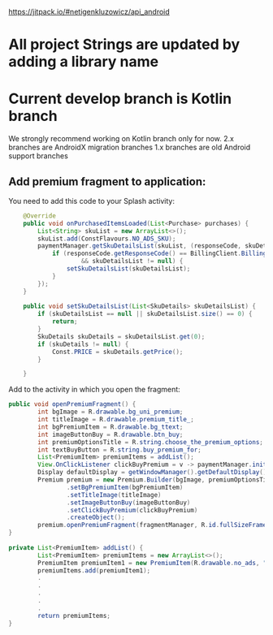 https://jitpack.io/#netigenkluzowicz/api_android

<h1>All project Strings are updated by adding a library name</h1>

<h1>Current develop branch is Kotlin branch</h1>
We strongly recommend working on Kotlin branch only for now.
2.x branches are AndroidX migration branches
1.x branches are old Android support branches

## Add premium fragment to application:

You need to add this code to your Splash activity:

```Java
    @Override
    public void onPurchasedItemsLoaded(List<Purchase> purchases) {
        List<String> skuList = new ArrayList<>();
        skuList.add(ConstFlavours.NO_ADS_SKU);
        paymentManager.getSkuDetailsList(skuList, (responseCode, skuDetailsList) -> {
            if (responseCode.getResponseCode() == BillingClient.BillingResponseCode.OK
                    && skuDetailsList != null) {
                setSkuDetailsList(skuDetailsList);
            }
        });
    }
    
    public void setSkuDetailsList(List<SkuDetails> skuDetailsList) {
        if (skuDetailsList == null || skuDetailsList.size() == 0) {
            return;
        }
        SkuDetails skuDetails = skuDetailsList.get(0);
        if (skuDetails != null) {
            Const.PRICE = skuDetails.getPrice();
        }

    }
```

Add to the activity in which you open the fragment:

```Java
public void openPremiumFragment() {
        int bgImage = R.drawable.bg_uni_premium; 
        int titleImage = R.drawable.premium_title_; 
        int bgPremiumItem = R.drawable.bg_ttext; 
        int imageButtonBuy = R.drawable.btn_buy; 
        int premiumOptionsTitle = R.string.choose_the_premium_options;
        int textBuyButton = R.string.buy_premium_for;
        List<PremiumItem> premiumItems = addList();
        View.OnClickListener clickBuyPremium = v -> paymentManager.initiatePurchase(ConstFlavours.NO_ADS_SKU, this, MainActivity.this);
        Display defaultDisplay = getWindowManager().getDefaultDisplay();
        Premium premium = new Premium.Builder(bgImage, premiumOptionsTitle, textBuyButton, Const.PRICE, premiumItems, defaultDisplay)
                .setBgPremiumItem(bgPremiumItem)
                .setTitleImage(titleImage)
                .setImageButtonBuy(imageButtonBuy)
                .setClickBuyPremium(clickBuyPremium)
                .createObject();
        premium.openPremiumFragment(fragmentManager, R.id.fullSizeFrame, "PremiumFragment");
}
        
private List<PremiumItem> addList() {
        List<PremiumItem> premiumItems = new ArrayList<>();
        PremiumItem premiumItem1 = new PremiumItem(R.drawable.no_ads, "Get rid of ads", "No more ads in the app!");
        premiumItems.add(premiumItem1);
        .
        .
        .
        .
        .
        return premiumItems;
}
